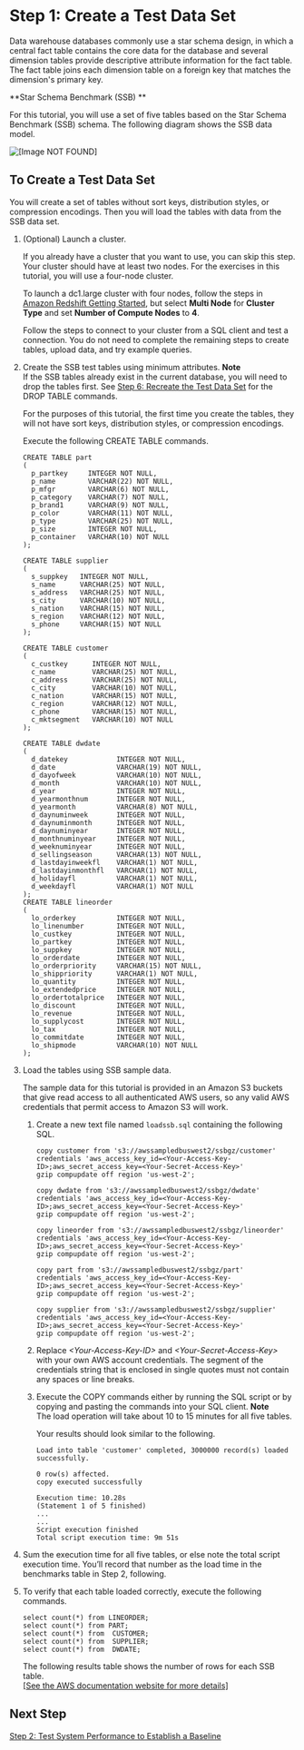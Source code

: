 # Step 1: Create a Test Data Set<a name="tutorial-tuning-tables-create-test-data"></a>

Data warehouse databases commonly use a star schema design, in which a central fact table contains the core data for the database and several dimension tables provide descriptive attribute information for the fact table\. The fact table joins each dimension table on a foreign key that matches the dimension's primary key\. 

**Star Schema Benchmark \(SSB\) **

For this tutorial, you will use a set of five tables based on the Star Schema Benchmark \(SSB\) schema\. The following diagram shows the SSB data model\. 

![\[Image NOT FOUND\]](http://docs.aws.amazon.com/redshift/latest/dg/images/tutorial-optimize-tables-ssb-data-model.png)

## To Create a Test Data Set<a name="tutorial-tuning-tables-to-create-test-data"></a>

You will create a set of tables without sort keys, distribution styles, or compression encodings\. Then you will load the tables with data from the SSB data set\.

1. \(Optional\) Launch a cluster\.

   If you already have a cluster that you want to use, you can skip this step\. Your cluster should have at least two nodes\. For the exercises in this tutorial, you will use a four\-node cluster\.

   To launch a dc1\.large cluster with four nodes, follow the steps in [Amazon Redshift Getting Started](http://docs.aws.amazon.com/redshift/latest/gsg/), but select **Multi Node** for **Cluster Type** and set **Number of Compute Nodes** to **4**\.

   Follow the steps to connect to your cluster from a SQL client and test a connection\. You do not need to complete the remaining steps to create tables, upload data, and try example queries\. 

1. Create the SSB test tables using minimum attributes\.
**Note**  
If the SSB tables already exist in the current database, you will need to drop the tables first\. See [Step 6: Recreate the Test Data Set](tutorial-tuning-tables-recreate-test-data.md) for the DROP TABLE commands\.

   For the purposes of this tutorial, the first time you create the tables, they will not have sort keys, distribution styles, or compression encodings\. 

   Execute the following CREATE TABLE commands\. 

   ```
   CREATE TABLE part 
   (
     p_partkey     INTEGER NOT NULL,
     p_name        VARCHAR(22) NOT NULL,
     p_mfgr        VARCHAR(6) NOT NULL,
     p_category    VARCHAR(7) NOT NULL,
     p_brand1      VARCHAR(9) NOT NULL,
     p_color       VARCHAR(11) NOT NULL,
     p_type        VARCHAR(25) NOT NULL,
     p_size        INTEGER NOT NULL,
     p_container   VARCHAR(10) NOT NULL
   );
   
   CREATE TABLE supplier 
   (
     s_suppkey   INTEGER NOT NULL,
     s_name      VARCHAR(25) NOT NULL,
     s_address   VARCHAR(25) NOT NULL,
     s_city      VARCHAR(10) NOT NULL,
     s_nation    VARCHAR(15) NOT NULL,
     s_region    VARCHAR(12) NOT NULL,
     s_phone     VARCHAR(15) NOT NULL
   );
   
   CREATE TABLE customer 
   (
     c_custkey      INTEGER NOT NULL,
     c_name         VARCHAR(25) NOT NULL,
     c_address      VARCHAR(25) NOT NULL,
     c_city         VARCHAR(10) NOT NULL,
     c_nation       VARCHAR(15) NOT NULL,
     c_region       VARCHAR(12) NOT NULL,
     c_phone        VARCHAR(15) NOT NULL,
     c_mktsegment   VARCHAR(10) NOT NULL
   );
   
   CREATE TABLE dwdate 
   (
     d_datekey            INTEGER NOT NULL,
     d_date               VARCHAR(19) NOT NULL,
     d_dayofweek          VARCHAR(10) NOT NULL,
     d_month              VARCHAR(10) NOT NULL,
     d_year               INTEGER NOT NULL,
     d_yearmonthnum       INTEGER NOT NULL,
     d_yearmonth          VARCHAR(8) NOT NULL,
     d_daynuminweek       INTEGER NOT NULL,
     d_daynuminmonth      INTEGER NOT NULL,
     d_daynuminyear       INTEGER NOT NULL,
     d_monthnuminyear     INTEGER NOT NULL,
     d_weeknuminyear      INTEGER NOT NULL,
     d_sellingseason      VARCHAR(13) NOT NULL,
     d_lastdayinweekfl    VARCHAR(1) NOT NULL,
     d_lastdayinmonthfl   VARCHAR(1) NOT NULL,
     d_holidayfl          VARCHAR(1) NOT NULL,
     d_weekdayfl          VARCHAR(1) NOT NULL
   );
   CREATE TABLE lineorder 
   (
     lo_orderkey          INTEGER NOT NULL,
     lo_linenumber        INTEGER NOT NULL,
     lo_custkey           INTEGER NOT NULL,
     lo_partkey           INTEGER NOT NULL,
     lo_suppkey           INTEGER NOT NULL,
     lo_orderdate         INTEGER NOT NULL,
     lo_orderpriority     VARCHAR(15) NOT NULL,
     lo_shippriority      VARCHAR(1) NOT NULL,
     lo_quantity          INTEGER NOT NULL,
     lo_extendedprice     INTEGER NOT NULL,
     lo_ordertotalprice   INTEGER NOT NULL,
     lo_discount          INTEGER NOT NULL,
     lo_revenue           INTEGER NOT NULL,
     lo_supplycost        INTEGER NOT NULL,
     lo_tax               INTEGER NOT NULL,
     lo_commitdate        INTEGER NOT NULL,
     lo_shipmode          VARCHAR(10) NOT NULL
   );
   ```

1. Load the tables using SSB sample data\.

   The sample data for this tutorial is provided in an Amazon S3 buckets that give read access to all authenticated AWS users, so any valid AWS credentials that permit access to Amazon S3 will work\. 

   1. Create a new text file named `loadssb.sql` containing the following SQL\.

      ```
      copy customer from 's3://awssampledbuswest2/ssbgz/customer' 
      credentials 'aws_access_key_id=<Your-Access-Key-ID>;aws_secret_access_key=<Your-Secret-Access-Key>' 
      gzip compupdate off region 'us-west-2';
      
      copy dwdate from 's3://awssampledbuswest2/ssbgz/dwdate' 
      credentials 'aws_access_key_id=<Your-Access-Key-ID>;aws_secret_access_key=<Your-Secret-Access-Key>' 
      gzip compupdate off region 'us-west-2';
      
      copy lineorder from 's3://awssampledbuswest2/ssbgz/lineorder' 
      credentials 'aws_access_key_id=<Your-Access-Key-ID>;aws_secret_access_key=<Your-Secret-Access-Key>'
      gzip compupdate off region 'us-west-2';
      
      copy part from 's3://awssampledbuswest2/ssbgz/part' 
      credentials 'aws_access_key_id=<Your-Access-Key-ID>;aws_secret_access_key=<Your-Secret-Access-Key>'
      gzip compupdate off region 'us-west-2';
      
      copy supplier from 's3://awssampledbuswest2/ssbgz/supplier' 
      credentials 'aws_access_key_id=<Your-Access-Key-ID>;aws_secret_access_key=<Your-Secret-Access-Key>'
      gzip compupdate off region 'us-west-2';
      ```

   1. Replace *<Your\-Access\-Key\-ID>* and *<Your\-Secret\-Access\-Key>* with your own AWS account credentials\. The segment of the credentials string that is enclosed in single quotes must not contain any spaces or line breaks\. 

   1. Execute the COPY commands either by running the SQL script or by copying and pasting the commands into your SQL client\. 
**Note**  
The load operation will take about 10 to 15 minutes for all five tables\. 

      Your results should look similar to the following\. 

      ```
      Load into table 'customer' completed, 3000000 record(s) loaded successfully.
      
      0 row(s) affected.
      copy executed successfully
      
      Execution time: 10.28s
      (Statement 1 of 5 finished)
      ...
      ...
      Script execution finished
      Total script execution time: 9m 51s
      ```

1. Sum the execution time for all five tables, or else note the total script execution time\. You’ll record that number as the load time in the benchmarks table in Step 2, following\. 

1. To verify that each table loaded correctly, execute the following commands\. 

   ```
   select count(*) from LINEORDER;
   select count(*) from PART;
   select count(*) from  CUSTOMER;
   select count(*) from  SUPPLIER;
   select count(*) from  DWDATE;
   ```

   The following results table shows the number of rows for each SSB table\.    
[\[See the AWS documentation website for more details\]](http://docs.aws.amazon.com/redshift/latest/dg/tutorial-tuning-tables-create-test-data.html)

## Next Step<a name="next-step-test-performance"></a>

[Step 2: Test System Performance to Establish a Baseline](tutorial-tuning-tables-test-performance.md)